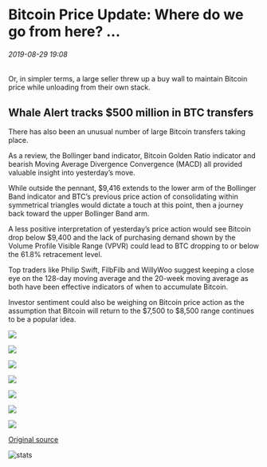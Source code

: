 # Bitcoin Price Update: Where do we go from here? ...

###### 2019-08-29 19:08

Or, in simpler terms, a large seller threw up a buy wall to maintain Bitcoin price while unloading from their own stack.

## Whale Alert tracks $500 million in BTC transfers

There has also been an unusual number of large Bitcoin transfers taking place.

As a review, the Bollinger band indicator, Bitcoin Golden Ratio indicator and bearish Moving Average Divergence Convergence (MACD) all provided valuable insight into yesterday’s move.

While outside the pennant, $9,416 extends to the lower arm of the Bollinger Band indicator and BTC’s previous price action of consolidating within symmetrical triangles would dictate a touch at this point, then a journey back toward the upper Bollinger Band arm.

A less positive interpretation of yesterday’s price action would see Bitcoin drop below $9,400 and the lack of purchasing demand shown by the Volume Profile Visible Range (VPVR) could lead to BTC dropping to or below the 61.8% retracement level.

Top traders like Philip Swift, FilbFilb and WillyWoo suggest keeping a close eye on the 128-day moving average and the 20-week moving average as both have been effective indicators of when to accumulate Bitcoin.

Investor sentiment could also be weighing on Bitcoin price action as the assumption that Bitcoin will return to the $7,500 to $8,500 range continues to be a popular idea.

![](https://s3.cointelegraph.com/storage/uploads/view/e1761350ceedbf0834e3627b4991deaf.png)

![](https://s3.cointelegraph.com/storage/uploads/view/23d7ee456395266f784a6f328b081ec8.png)

![](https://s3.cointelegraph.com/storage/uploads/view/cb3e2d0bb33e45e57f4b855dc95fee97.png)

![](https://s3.cointelegraph.com/storage/uploads/view/62779bbb0a9d7eb1d0098fd075cc915d.png)

![](https://s3.cointelegraph.com/storage/uploads/view/1f9d7648b37dda8519ec7840735b6d18.png)

![](https://s3.cointelegraph.com/storage/uploads/view/6cd44c4c8673480922c973246a7a91a9.png)

![](https://s3.cointelegraph.com/storage/uploads/view/0d7f9d392ef0e4ab965d8c3e53b0dc99.png)

[Original source](https://cointelegraph.com/news/bitcoin-price-update-where-do-we-go-from-here)

![stats](https://c.statcounter.com/11760860/0/a89fa40b/1/ "stats")